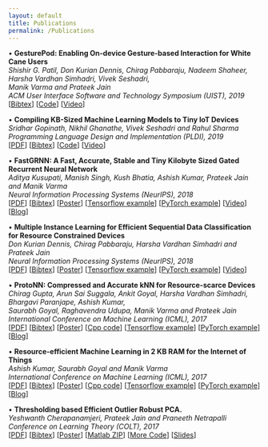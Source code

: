 ```yaml
---
layout: default
title: Publications
permalink: /Publications
---
```


&bull; **GesturePod: Enabling On-device Gesture-based Interaction for White Cane Users**<br>
_Shishir G. Patil, Don Kurian Dennis, Chirag Pabbaraju, Nadeem Shaheer, Harsha Vardhan Simhadri, Vivek Seshadri, <br>Manik Varma and Prateek Jain_<br>
_ACM User Interface Software and Technology Symposium (UIST), 2019_<br>
<span>
    [<a href="./static/docs/publications/bib.html#GesturePod">Bibtex</a>]
    [<a href="https://github.com/Microsoft/EdgeML/Applications/GesturePod">Code</a>]
    [<a href="https://1drv.ms/u/s!AjDloPaG_l0Et7Ikid1voOVFuI116Q">Video</a>]
</span>

&bull; **Compiling KB-Sized Machine Learning Models to Tiny IoT Devices**<br>
_Sridhar Gopinath, Nikhil Ghanathe, Vivek Seshadri and Rahul Sharma_<br>
_Programming Language Design and Implementation (PLDI), 2019_<br>
<span>
    [<a href="./static/docs/publications/SeeDot.pdf">PDF</a>]
    [<a href="./static/docs/publications/bib.html#SeeDot">Bibtex</a>]
    [<a href="https://github.com/microsoft/EdgeML/tree/master/Tools/SeeDot">Code</a>]
    [<a href="https://www.youtube.com/watch?v=pC2HXV0eDMI">Video</a>]
</span>

&bull; **FastGRNN: A Fast, Accurate, Stable and Tiny Kilobyte Sized Gated Recurrent Neural Network**<br>
_Aditya Kusupati, Manish Singh, Kush Bhatia, Ashish Kumar, Prateek Jain and Manik Varma_<br>
_Neural Information Processing Systems (NeurIPS), 2018_<br>
<span>
    [<a href="./static/docs/publications/FastGRNN.pdf">PDF</a>]
    [<a href="./static/docs/publications/bib.html#FastGRNN">Bibtex</a>]
    [<a href="./static/docs/posters/FastGRNNPoster.pdf">Poster</a>]
    [<a href="https://github.com/microsoft/EdgeML/tree/master/tf/examples/FastCells">Tensorflow example</a>]
    [<a href="https://github.com/microsoft/EdgeML/tree/master/pytorch/examples/FastCells">PyTorch example</a>]
    [<a href="https://youtu.be/3ZpCnOWBrio">Video</a>]
    [<a href="https://www.microsoft.com/en-us/research/blog/fast-accurate-stable-and-tiny-breathing-life-into-iot-devices-with-an-innovative-algorithmic-approach/">Blog</a>]
</span>

&bull; **Multiple Instance Learning for Efficient Sequential Data
Classification for Resource Constrained Devices**<br>
_Don Kurian Dennis, Chirag Pabbaraju, Harsha Vardhan Simhadri and Prateek Jain_<br>
_Neural Information Processing Systems (NeurIPS), 2018_<br>
<span>
    [<a href="./static/docs/publications/emi-rnn-nips18.pdf">PDF</a>]
    [<a href="./static/docs/publications/bib.html#EMI-RNN">Bibtex</a>]
    [<a href="./static/docs/posters/emi-rnn-nips18-poster.pdf">Poster</a>]
    [<a href="https://github.com/microsoft/EdgeML/tree/master/tf/examples/EMI-RNN">Tensorflow example</a>]
    [<a href="https://github.com/microsoft/EdgeML/tree/master/pytorch/examples/EMI-RNN">PyTorch example</a>]
    [<a href="https://youtu.be/l7PlPbWSbcc">Video</a>]
</span>

&bull; **ProtoNN: Compressed and Accurate kNN for Resource-scarce Devices**<br>
_Chirag Gupta, Arun Sai Suggala, Ankit Goyal, Harsha Vardhan Simhadri, Bhargavi
Paranjape, Ashish Kumar, <br>Saurabh Goyal, Raghavendra Udupa, Manik Varma and Prateek
Jain_<br>
_International Conference on Machine Learning (ICML), 2017_<br>
<span>
    [<a href="./static/docs/publications/ProtoNN.pdf">PDF</a>]
    [<a href="./static/docs/publications/bib.html#ProtoNN">Bibtex</a>]
    [<a href="./static/docs/posters/ProtoNNICMLPoster.pdf">Poster</a>]
    [<a href="https://github.com/microsoft/EdgeML/tree/master/cpp">Cpp code</a>]
    [<a href="https://github.com/microsoft/EdgeML/tree/master/tf/examples/ProtoNN">Tensorflow example</a>]
    [<a href="https://github.com/microsoft/EdgeML/tree/master/pytorch/examples/ProtoNN">PyTorch example</a>]
    [<a href="https://blogs.microsoft.com/ai/ais-big-leap-tiny-devices-opens-world-possibilities/">Blog</a>]
</span> 

&bull; **Resource-efficient Machine Learning in 2 KB RAM for the Internet of Things**<br>
_Ashish Kumar, Saurabh Goyal and Manik Varma_<br>
_International Conference on Machine Learning (ICML), 2017_<br>
<span>
    [<a href="./static/docs/publications/Bonsai.pdf">PDF</a>]
    [<a href="./static/docs/publications/bib.html#Bonsai">Bibtex</a>]
    [<a href="./static/docs/posters/BonsaiPoster.pdf">Poster</a>]
    [<a href="https://github.com/microsoft/EdgeML/tree/master/cpp">Cpp code</a>]
    [<a href="https://github.com/microsoft/EdgeML/tree/master/tf/examples/Bonsai">Tensorflow example</a>]
    [<a href="https://github.com/microsoft/EdgeML/tree/master/pytorch/examples/Bonsai">PyTorch example</a>]
    [<a href="https://blogs.microsoft.com/ai/ais-big-leap-tiny-devices-opens-world-possibilities/">Blog</a>]
</span>   


&bull; **Thresholding based Efficient Outlier Robust PCA.** <br>
_Yeshwanth Cherapanamjeri, Prateek Jain and Praneeth Netrapalli_<br>
_Conference on Learning Theory (COLT), 2017_ <br>
<span>
    [<a href="./static/docs/publications/RobustPCAPaper.pdf">PDF</a>]
    [<a href="./static/docs/publications/bib.html#RobustPCA">Bibtex</a>]
    [<a href="./static/docs/posters/RobustPCACOLTPoster.pdf">Poster</a>]
    [<a href="./static/code/RobustPCACode.zip">Matlab ZIP</a>]
    [<a href="https://github.com/andrewssobral/lrslibrary/tree/master/algorithms/mc/PG-RMC">More Code</a>]
    [<a href="./static/docs/slides/RobustPCACOLTSlides.pptx">Slides</a>]
</span>
